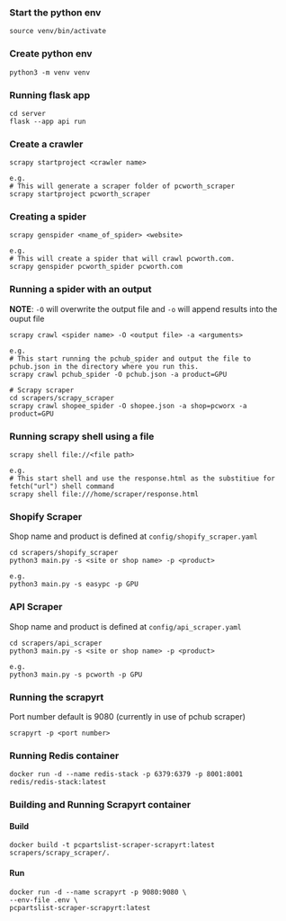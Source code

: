 ### Start the python env
```
source venv/bin/activate
```

### Create python env
```
python3 -m venv venv
```

### Running flask app
```
cd server
flask --app api run 
```

### Create a crawler
```
scrapy startproject <crawler name>

e.g.
# This will generate a scraper folder of pcworth_scraper
scrapy startproject pcworth_scraper
```

### Creating a spider
```
scrapy genspider <name_of_spider> <website> 

e.g.
# This will create a spider that will crawl pcworth.com.
scrapy genspider pcworth_spider pcworth.com
```

### Running a spider with an output
**NOTE**: ```-O``` will overwrite the output file and ```-o``` will append results into the ouput file
```
scrapy crawl <spider name> -O <output file> -a <arguments>

e.g.
# This start running the pchub_spider and output the file to pchub.json in the directory where you run this.
scrapy crawl pchub_spider -O pchub.json -a product=GPU 

# Scrapy scraper
cd scrapers/scrapy_scraper
scrapy crawl shopee_spider -O shopee.json -a shop=pcworx -a product=GPU
```

### Running scrapy shell using a file
```
scrapy shell file://<file path>

e.g.
# This start shell and use the response.html as the substitiue for fetch("url") shell command
scrapy shell file:///home/scraper/response.html
```

### Shopify Scraper

Shop name and product is defined at ```config/shopify_scraper.yaml```

```
cd scrapers/shopify_scraper
python3 main.py -s <site or shop name> -p <product>

e.g.
python3 main.py -s easypc -p GPU
```

### API Scraper

Shop name and product is defined at ```config/api_scraper.yaml```

```
cd scrapers/api_scraper
python3 main.py -s <site or shop name> -p <product>

e.g.
python3 main.py -s pcworth -p GPU
```

### Running the scrapyrt

Port number default is 9080 (currently in use of pchub scraper)

```
scrapyrt -p <port number>

```

### Running Redis container

```
docker run -d --name redis-stack -p 6379:6379 -p 8001:8001 redis/redis-stack:latest
```

### Building and Running Scrapyrt container

#### Build
```
docker build -t pcpartslist-scraper-scrapyrt:latest scrapers/scrapy_scraper/.
```
#### Run
```
docker run -d --name scrapyrt -p 9080:9080 \
--env-file .env \
pcpartslist-scraper-scrapyrt:latest
```